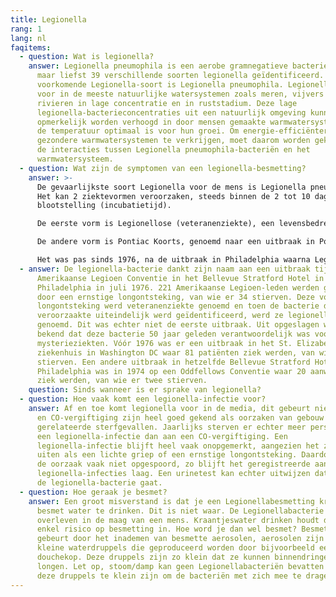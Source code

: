 ```yaml
---
title: Legionella
rang: 1
lang: nl
faqitems:
  - question: Wat is legionella?
    answer: Legionella pneumophila is een aerobe gramnegatieve bacterie. Er zijn
      maar liefst 39 verschillende soorten legionella geïdentificeerd. De meest
      voorkomende Legionella-soort is Legionella pneumophila. Legionella komt
      voor in de meeste natuurlijke watersystemen zoals meren, vijvers en
      rivieren in lage concentratie en in ruststadium. Deze lage
      legionella-bacterieconcentraties uit een natuurlijk omgeving kunnen
      opmerkelijk worden verhoogd in door mensen gemaakte warmwatersystemen waar
      de temperatuur optimaal is voor hun groei. Om energie-efficiëntere en
      gezondere warmwatersystemen te verkrijgen, moet daarom worden gekeken naar
      de interacties tussen Legionella pneumophila-bacteriën en het
      warmwatersysteem.
  - question: Wat zijn de symptomen van een legionella-besmetting?
    answer: >-
      De gevaarlijkste soort Legionella voor de mens is Legionella pneumophila.
      Het kan 2 ziektevormen veroorzaken, steeds binnen de 2 tot 10 dagen na de
      blootstelling (incubatietijd).

      De eerste vorm is Legionellose (veteranenziekte), een levensbedreigende longontsteking waarbij de patiënt dringend medische hulp nodig heeft. Symptomen van Legionellose zijn een algemeen ziek gevoel, hoofdpijn, spierpijn, hoesten en kortademigheid, gevolgd door een longontsteking met > 39°C koorts. Legionellose moet behandeld worden met antibiotica, en ook na genezing kan de ziekte nog langdurige gevolgen met zich meebrengen.

      De andere vorm is Pontiac Koorts, genoemd naar een uitbraak in Pontiac, Michigan in 1968. Deze variant uit zich onder de vorm van een griepachtige ademhalingsziekte. Bij Pontiac koorts zal de zieke gedurende 2 tot 5 dagen lichte griepachtige verschijnselen ondervinden zoals bijvoorbeeld koorts, spierpijn, hoofdpijn en hoesten. De ziekte is in deze lichte vorm niet gevaarlijk, er doet zich geen longontsteking voor. De klachten kunnen zonder behandeling overgaan.

      Het was pas sinds 1976, na de uitbraak in Philadelphia waarna Legionella pneumophila werd ontdekt, dat volksgezondheid kon vaststellen dat dezelfde bacterie enkele eerdere uitbraken van Pontiac koorts veroorzaakte.
  - answer: De legionella-bacterie dankt zijn naam aan een uitbraak tijdens de
      Amerikaanse Legioen Conventie in het Bellevue Stratford Hotel in
      Philadelphia in juli 1976. 221 Amerikaanse Legioen-leden werden getroffen
      door een ernstige longontsteking, van wie er 34 stierven. Deze vorm van
      longontsteking werd veteranenziekte genoemd en toen de bacterie die dit
      veroorzaakte uiteindelijk werd geïdentificeerd, werd ze legionella
      genoemd. Dit was echter niet de eerste uitbraak. Uit opgeslagen weefsel is
      bekend dat deze bacterie 50 jaar geleden verantwoordelijk was voor
      mysterieziekten. Vóór 1976 was er een uitbraak in het St. Elizabeth
      ziekenhuis in Washington DC waar 81 patiënten ziek werden, van wie er 14
      stierven. Een andere uitbraak in hetzelfde Bellevue Stratford Hotel in
      Philadelphia was in 1974 op een Oddfellows Conventie waar 20 aanwezigen
      ziek werden, van wie er twee stierven.
    question: Sinds wanneer is er sprake van legionella?
  - question: Hoe vaak komt een legionella-infectie voor?
    answer: Af en toe komt legionella voor in de media, dit gebeurt niet vaak. Brand
      en CO-vergiftiging zijn heel goed gekend als oorzaken van gebouw
      gerelateerde sterfgevallen. Jaarlijks sterven er echter meer personen aan
      een legionella-infectie dan aan een CO-vergiftiging. Een
      legionella-infectie blijft heel vaak onopgemerkt, aangezien het zich kan
      uiten als een lichte griep of een ernstige longontsteking. Daardoor wordt
      de oorzaak vaak niet opgespoord, zo blijft het geregistreerde aantal
      legionella-infecties laag. Een urinetest kan echter uitwijzen dat het om
      de legionella-bacterie gaat.
  - question: Hoe geraak je besmet?
    answer: Een groot misverstand is dat je een Legionellabesmetting krijgt door
      besmet water te drinken. Dit is niet waar. De Legionellabacterie kan niet
      overleven in de maag van een mens. Kraantjeswater drinken houdt dus geen
      enkel risico op besmetting in. Hoe word je dan wel besmet? Besmetting
      gebeurt door het inademen van besmette aerosolen, aerosolen zijn heel
      kleine waterdruppels die geproduceerd worden door bijvoorbeeld een
      douchekop. Deze druppels zijn zo klein dat ze kunnen binnendringen in de
      longen. Let op, stoom/damp kan geen Legionellabacteriën bevatten aangezien
      deze druppels te klein zijn om de bacteriën met zich mee te dragen.
---
```

